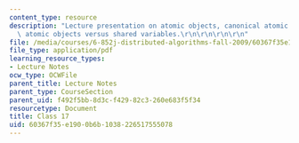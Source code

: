 ```yaml
---
content_type: resource
description: "Lecture presentation on atomic objects, canonical atomic objects, and\
  \ atomic objects versus shared variables.\r\n\r\n\r\n\r\n"
file: /media/courses/6-852j-distributed-algorithms-fall-2009/60367f35e1900b6b1038226517555078_MIT6_852JF09_lec17.pdf
file_type: application/pdf
learning_resource_types:
- Lecture Notes
ocw_type: OCWFile
parent_title: Lecture Notes
parent_type: CourseSection
parent_uid: f492f5bb-8d3c-f429-82c3-260e683f5f34
resourcetype: Document
title: Class 17
uid: 60367f35-e190-0b6b-1038-226517555078
---
```

